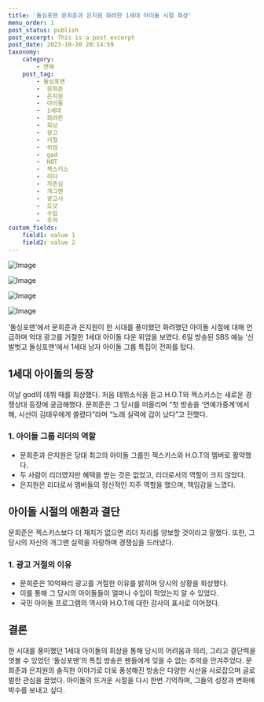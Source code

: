 ```yaml
---
title: '돌싱포맨 문희준과 은지원 화려한 1세대 아이돌 시절 회상'
menu_order: 1
post_status: publish
post_excerpt: This is a post excerpt
post_date: 2023-10-20 20:14:59
taxonomy:
    category:
        - 연예
    post_tag:
        - 돌싱포맨
        -  문희준
        -  은지원
        -  아이돌
        -  1세대
        -  화려한
        -  회상
        -  광고
        -  거절
        -  위엄
        -  god
        -  HOT
        -  젝스키스
        -  리더
        -  자존심
        -  개그맨
        -  광고사
        -  도넛
        -  수입
        -  추억
custom_fields:
    field1: value 1
    field2: value 2
---
```


![Image](https://ssl.pstatic.net/mimgnews/image/109/2024/02/07/0005014189_001_20240207070605377.png?type=w540)

![Image](https://mimgnews.pstatic.net/image/109/2024/02/07/0005014189_002_20240207070605455.png?type=w540)

![Image](https://ssl.pstatic.net/mimgnews/image/109/2024/02/07/0005014189_003_20240207070605486.png?type=w540)

![Image](https://mimgnews.pstatic.net/image/109/2024/02/07/0005014189_004_20240207070605508.png?type=w540)


‘돌싱포맨’에서 문희준과 은지원이 한 시대를 풍미했던 화려했던 아이돌 시절에 대해 언급하며 억대 광고를 거절한 1세대 아이돌 다운 위엄을 보였다. 6일 방송된 SBS 예능 ‘신발벗고 돌싱포맨’에서 1세대 남자 아이돌 그룹 특집이 전파를 탔다.

## 1세대 아이돌의 등장
이날 god의 데뷔 때를 회상했다. 처음 데뷔소식을 듣고 H.O.T와 젝스키스는 새로운 경쟁상대 등장에 궁금해했다. 문희준은 그 당시를 떠올리며 “첫 방송을 ‘연예가중계’에서 해, 시선이 김태우에게 쏠렸다”라며 “노래 실력에 겁이 났다”고 전했다.

### 1. 아이돌 그룹 리더의 역할
- 문희준과 은지원은 당대 최고의 아이돌 그룹인 젝스키스와 H.O.T의 멤버로 활약했다.
- 두 사람이 리더였지만 혜택을 받는 것은 없었고, 리더로서의 역할이 크지 않았다.
- 은지원은 리더로서 멤버들의 정신적인 지주 역할을 했으며, 책임감을 느꼈다.

## 아이돌 시절의 애환과 결단
문희준은 젝스키스보다 더 재치가 없으면 리더 자리를 양보할 것이라고 말했다. 또한, 그 당시의 자신의 개그맨 실력을 자랑하며 경쟁심을 드러냈다.

### 1. 광고 거절의 이유
- 문희준은 10억짜리 광고를 거절한 이유를 밝히며 당시의 상황을 회상했다.
- 이를 통해 그 당시의 아이돌들이 얼마나 수입이 적었는지 알 수 있었다.
- 국민 아이돌 프로그램의 역사와 H.O.T에 대한 감사의 표시로 이어졌다.

## 결론
한 시대를 풍미했던 1세대 아이돌의 회상을 통해 당시의 어려움과 의리, 그리고 결단력을 엿볼 수 있었던 ‘돌싱포맨’의 특집 방송은 팬들에게 잊을 수 없는 추억을 안겨주었다. 문희준과 은지원의 솔직한 이야기로 더욱 풍성해진 방송은 다양한 시선을 사로잡으며 글로벌한 관심을 끌었다. 아이돌의 뜨거운 시절을 다시 한번 기억하며, 그들의 성장과 변화에 박수를 보내고 싶다.
